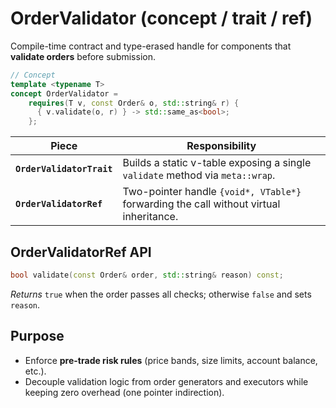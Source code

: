 # OrderValidator (concept / trait / ref)

Compile-time contract and type-erased handle for components that **validate orders** before submission.

~~~cpp
// Concept
template <typename T>
concept OrderValidator =
    requires(T v, const Order& o, std::string& r) {
      { v.validate(o, r) } -> std::same_as<bool>;
    };
~~~

| Piece | Responsibility |
|-------|----------------|
| **`OrderValidatorTrait`** | Builds a static v-table exposing a single `validate` method via `meta::wrap`. |
| **`OrderValidatorRef`**   | Two-pointer handle `{void*, VTable*}` forwarding the call without virtual inheritance. |

## OrderValidatorRef API
````cpp
bool validate(const Order& order, std::string& reason) const;
````

*Returns* `true` when the order passes all checks; otherwise `false` and sets `reason`.

## Purpose

* Enforce **pre-trade risk rules** (price bands, size limits, account balance, etc.).
* Decouple validation logic from order generators and executors while keeping zero overhead (one pointer indirection).
